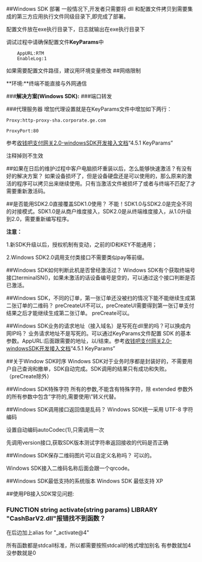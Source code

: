 ##Windows SDK 部署
一般情况下,开发者只需要将 dll 和配置文件拷贝到需要集成的第三方应用执行文件同级目录下,即完成了部署。

配置文件放在exe执行目录下，日志就输出在exe执行目录下

调试过程中请确保配置文件**KeyParams**中
		
		AppURL:RTM
		EnableLog:1
		
如果需要配置文件路径，建议用环境变量修改
##网络限制

**环境:**终端不能直接与外网通信

###**解决方案(Windows SDK):**
###端口转发

###代理服务器
增加代理设置就是在KeyParams文件中增加如下两行：

	Proxy:http-proxy-sha.corporate.ge.com

	ProxyPort:80
	
参考[收钱吧支付网关2.0-windowsSDK开发接入文档](https://github.com/WoSai/shouqianba-doc/blob/master/zh-cn/sdk/windows.md)“4.5.1 KeyParams” 

注释掉则不生效

##如果在日后的维护过程中客户电脑损坏重装以后，怎么能够快速激活？有没有好的解决方案？
如果设备损坏了，但是设备硬盘还是可以使用的，那么原来的激活的程序可以拷贝出来继续使用。只有当激活文件被损坏了或者与终端不匹配了才需要重新激活码。



##是否能用SDK2.0直接覆盖SDK1.0使用？
不能！SDK1.0与SDK2.0是完全不同的对接模式。SDK1.0是从商户维度接入，SDK2.0是从终端维度接入，从1.0升级到2.0，需要重新编写程序。

**注意：**

1.新SDK升级以后，授权机制有变动，之前的ID和KEY不能通用；

2.Windows SDK2.0调用支付类接口不需要类似pay等前缀。

##Windows SDK如何判断此机是否曾经激活过？
Windows SDK有个获取终端号接口terminalSN()，如果未激活的话设备编号是空的，可以通过这个接口判断是否已激活。

##Windows SDK，不同的订单，第一张订单还没被扫的情况下能不能继续生成第二张订单的二维码？
preCreateUI不可以，preCreateUI需要得到第一张订单支付结果之后才能继续生成第二张订单。
preCreate可以。

##Windows SDK业务的请求地址（接入域名）是写死在dll里的吗？可以换成内网IP吗？
业务请求地址不是写死的。可以通过KeyParams文件配置 SDK 的基本参数。AppURL:后面跟需要的地址，以/结束。参考[收钱吧支付网关2.0-windowsSDK开发接入文档](https://github.com/WoSai/shouqianba-doc/blob/master/zh-cn/sdk/windows.md)“4.5.1 KeyParams” 

##关于Window SDK时序
Windows SDK对于业务时序都是封装好的，不需要用户自己查询和撤单，SDK自动完成。SDK调用的结果只有成功和失败。（preCreate除外）

##Windows SDK特殊字符
所有的参数,不能含有特殊字符，除 extended 参数外的所有参数中包含”字符的,需要使用\”转义代替。

##Windows SDK调用接口返回值是乱码？
Windows SDK统一采用 UTF-8 字符编码

设置自动编码autoCodec(1),只需调用一次

先调用version接口,获取SDK版本测试字符串返回接收的代码是否正确

##Windows SDK保存二维码图片可以自定义名称吗？
可以的。

Windows SDK接入二维码名称后面会跟一个qrcode。

##Windows SDK最低支持的系统版本
Windows SDK 最低支持 XP

##使用PB接入SDK常见问题:
### FUNCTION string activate(string params) LIBRARY "CashBarV2.dll"报错找不到函数？
在后边加上alias for "_activate@4"

所有函数都是stdcall标准，所以都需要按照stdcall的格式增加别名  有参数就加4 没参数就是0
